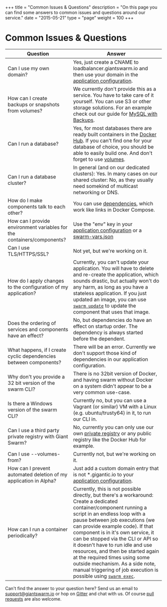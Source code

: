 +++
title = "Common Issues & Questions"
description = "On this page you can find some answers to common issues and questions around our service."
date = "2015-05-21"
type = "page"
weight = 100
+++

# Common Issues & Questions

Question | Answer
-------- | ------
Can I use my own domain? | Yes, just create a CNAME to loadbalancer.giantswarm.io and then use your domain in the [application configuration](http://docs.giantswarm.io/reference/swarm-json/#domains).
How can I create backups or snapshots from volumes? | We currently don't provide this as a service. You have to take care of it yourself. You can use S3 or other storage solutions. For an example check out our guide for [MySQL with Backups](http://docs.giantswarm.io/guides/mysql-backup/). 
Can I run a database? | Yes, for most databases there are ready built containers in the [Docker Hub](https://registry.hub.docker.com/). If you can't find one for your database of choice, you should be able to easily build one. And don't forget to use [volumes](http://docs.giantswarm.io/reference/swarm-json/#volumes).
Can I run a database cluster? | In general (and on our dedicated clusters): Yes. In many cases on our shared cluster: No, as they usually need somekind of multicast networking or DNS.
How do I make components talk to each other? | You can use [dependencies](http://docs.giantswarm.io/reference/swarm-json/#dependencies), which work like links in Docker Compose.
How can I provide environment variables for the containers/components? | Use the "env" key in your [application configuration](http://docs.giantswarm.io/reference/swarm-json/#env) or a [swarm-vars.json](http://docs.giantswarm.io/reference/cli/create/#passing-variables-in-a-file)
Can I use TLS/HTTPS/SSL? | Not yet, but we're working on it.
How do I apply changes to the configuration of my application? | Currently, you can't update your application. You will have to delete and re-create the application, which sounds drastic, but actually won't do any harm, as long as you have a stateless application. If you just updated an image, you can use [`swarm update`](http://docs.giantswarm.io/reference/cli/update/) to update the component that uses that image.
Does the ordering of services and components have an effect? | No, but dependencies do have an effect on startup order. The dependency is always started before the dependent.
What happens, if I create cyclic dependencies between components? | There will be an error. Currently we don't support those kind of dependencies in our application configuration.
Why don't you provide a 32 bit version of the swarm CLI? | There is no 32bit version of Docker, and having swarm without Docker on a system didn't appear to be a very common use-case.
Is there a Windows version of the swarm CLI? | Currently no, but you can use a Vagrant (or similar) VM with a Linux (e.g. ubuntu/trusty64) in it, to run our CLI in.
Can I use a third party private registry with Giant Swarm? | No, currently you can only use our own [private registry](http://docs.giantswarm.io/reference/registry/) or any public registry like the Docker Hub for example.
Can I use --volumes-from? | Currently not, but we're working on it.
How can I prevent automated deletion of my application in Alpha? | Just add a custom domain entry that is not *.gigantic.io to your [application configuration](http://docs.giantswarm.io/reference/swarm-json/#domains).
How can I run a container periodically? | Currently, this is not possible directly, but there's a workaround: Create a dedicated container/component running a script in an endless loop with a pause between job executions (we can provide example code). If that component is in it's own service, it can be stopped via the CLI or API so it doesn't have to run idle and use resources, and then be started again at the required times using some outside mechanism. As a side note, manual triggering of job execution is possible using [`swarm exec`](http://docs.giantswarm.io/reference/cli/exec/).

Can't find the answer to your question here? Send us an email to [support@giantswarm.io](mailto:support@giantswarm.io) or hop on [Gitter](https://gitter.im/giantswarm/users) and chat with us. Of course [pull requests](https://github.com/giantswarm/docs-content) are also welcome.